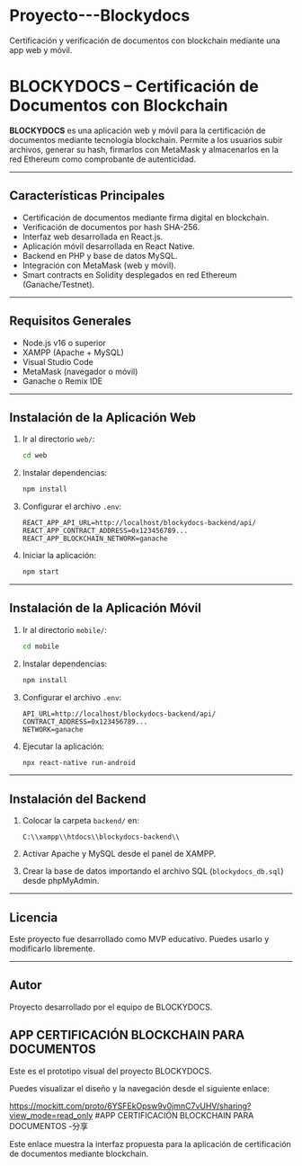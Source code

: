 # Proyecto---Blockydocs
Certificación y verificación de documentos con blockchain mediante una app web y móvil.

# BLOCKYDOCS – Certificación de Documentos con Blockchain

**BLOCKYDOCS** es una aplicación web y móvil para la certificación de documentos mediante tecnología blockchain. Permite a los usuarios subir archivos, generar su hash, firmarlos con MetaMask y almacenarlos en la red Ethereum como comprobante de autenticidad.

---

## Características Principales

- Certificación de documentos mediante firma digital en blockchain.
- Verificación de documentos por hash SHA-256.
- Interfaz web desarrollada en React.js.
- Aplicación móvil desarrollada en React Native.
- Backend en PHP y base de datos MySQL.
- Integración con MetaMask (web y móvil).
- Smart contracts en Solidity desplegados en red Ethereum (Ganache/Testnet).

---

## Requisitos Generales

- Node.js v16 o superior
- XAMPP (Apache + MySQL)
- Visual Studio Code
- MetaMask (navegador o móvil)
- Ganache o Remix IDE

---

## Instalación de la Aplicación Web

1. Ir al directorio `web/`:
    ```bash
    cd web
    ```

2. Instalar dependencias:
    ```bash
    npm install
    ```

3. Configurar el archivo `.env`:
    ```env
    REACT_APP_API_URL=http://localhost/blockydocs-backend/api/
    REACT_APP_CONTRACT_ADDRESS=0x123456789...
    REACT_APP_BLOCKCHAIN_NETWORK=ganache
    ```

4. Iniciar la aplicación:
    ```bash
    npm start
    ```

---

## Instalación de la Aplicación Móvil

1. Ir al directorio `mobile/`:
    ```bash
    cd mobile
    ```

2. Instalar dependencias:
    ```bash
    npm install
    ```

3. Configurar el archivo `.env`:
    ```env
    API_URL=http://localhost/blockydocs-backend/api/
    CONTRACT_ADDRESS=0x123456789...
    NETWORK=ganache
    ```

4. Ejecutar la aplicación:
    ```bash
    npx react-native run-android
    ```

---

## Instalación del Backend

1. Colocar la carpeta `backend/` en:
    ```
    C:\\xampp\\htdocs\\blockydocs-backend\\
    ```

2. Activar Apache y MySQL desde el panel de XAMPP.

3. Crear la base de datos importando el archivo SQL (`blockydocs_db.sql`) desde phpMyAdmin.

---

## Licencia

Este proyecto fue desarrollado como MVP educativo. Puedes usarlo y modificarlo libremente.

---

## Autor

Proyecto desarrollado por el equipo de BLOCKYDOCS.

## APP CERTIFICACIÓN BLOCKCHAIN PARA DOCUMENTOS

Este es el prototipo visual del proyecto BLOCKYDOCS.

Puedes visualizar el diseño y la navegación desde el siguiente enlace:

https://mockitt.com/proto/6YSFEkOpsw9v0jmnC7vUHV/sharing?view_mode=read_only #APP CERTIFICACIÓN BLOCKCHAIN PARA DOCUMENTOS -分享

Este enlace muestra la interfaz propuesta para la aplicación de certificación de documentos mediante blockchain.
